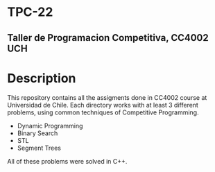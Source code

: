 # TPC-22
## Taller de Programacion Competitiva, CC4002 UCH

# Description
This repository contains all the assigments done in CC4002 course at Universidad de Chile. Each directory works with at least 3 different problems, using common techniques of Competitive Programming.

* Dynamic Programming
* Binary Search
* STL
* Segment Trees

All of these problems were solved in C++.

